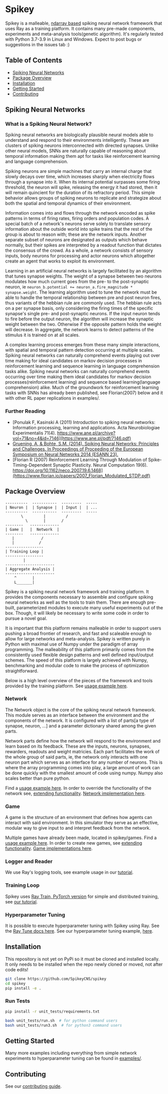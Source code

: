 # Spikey

Spikey is a malleable, [ndarray based](https://numpy.org/doc/stable/reference/arrays.ndarray.html) spiking neural network framework that uses Ray as a training platform.
It contains many pre-made components, experiments and meta-analysis tools(genetic algorithm). It's regularly tested with Python 3.7-3.9 in Linux and Windows. Expect to post bugs or suggestions in the issues tab :)

## Table of Contents

* [Spiking Neural Networks](#spiking-neural-networks)
* [Package Overview](#package-overview)
* [Installation](#installation)
* [Getting Started](#getting-started)
* [Contributing](#contributing)

## Spiking Neural Networks

### What is a Spiking Neural Network?

Spiking neural networks are biologically plausible neural models able to
understand and respond to their environments intelligently.
These are clusters of spiking neurons interconnected with directed synapses.
Unlike other neural models, SNNs are naturally capable of reasoning
about temporal information making them apt for tasks like
reinforcement learning and language comprehension.

Spiking neurons are simple machines that carry an internal charge that slowly decays over time,
which increases sharply when electricity flows through a synapse into it.
When its internal potential surpasses some firing threshold,
the neuron will spike, releasing the energy it had stored,
then it will remain quincient for the duration of its refractory period.
This simple behavior allows groups of spiking neurons to replicate and strategize about
both the spatial and temporal dynamics of their environment.

Information comes into and flows through the network encoded as spike patterns
in terms of firing rates, firing orders and population codes.
A special batch of a network's neurons serve solely to translate sensory information about
the outside world into spike trains that the rest of the group is about to reason with;
these are the network inputs.
Another separate subset of neurons are designated as outputs which behave normally,
but their spikes are interpreted by a readout function that dictates the consensus of
the crowd.
As a whole, a network consists of sensory inputs, body neurons for processing and
actor neurons which altogether create an agent that works to exploit its environment.

Learning in an artificial neural networks is largely facilitated by
an algorithm that tunes synapse weights.
The weight of a synapse between two neurons modulates how much current
goes from the pre- to the post-synaptic neuron, ie
```neuron_b.potential += neuron_a.fire_magnitude * synapse.weight```.
The learning algorithm used to tune the network must be able to handle
the temporal relationship between pre and post neuron fires, thus variants of the
hebbian rule are commonly used.
The hebbian rule acts on a per synapse basis, only considering the firing times
of the specific synapse's single pre- and post-synaptic neurons.
If the input neuron tends to fire before the output neuron, the algorithm will
increase the synaptic weight between the two.
Otherwise if the opposite pattern holds the weight will decrease.
In aggregate, the network learns to detect patterns of the stimulus it is trained on at all scales.

A complex learning process emerges from these many simple interactions, with spatial
and temporal pattern detection occurring at multiple scales.
Spiking neural networks can naturally comprehend events playing out over time
making for ideal candidates on markov decision processes in reinforcement learning
and sequence learning in language comprehension tasks alike.
Spiking neural networks can naturally comprehend events occurring over time making
them ideal candidates for markov decision processes(reinforcement learning) and
sequence based learning(language comprehension) alike.
Much of the groundwork for reinforcement learning tasks with SNNs has already been published,
see Florian(2007) below and it with other RL paper replications in examples/.

### Further Reading

* [Ponulak F, Kasinski A (2011) Introduction to spiking neural networks: Information processing, learning and applications. Acta Neurobiologiae Experimentalis 71(4). https://www.ane.pl/archive?vol=71&no=4&id=7146](https://www.ane.pl/pdf/7146.pdf)
* [Gruening, A, & Bohte, S.M. (2014). Spiking Neural Networks: Principles and Challenges. In Proceedings of Proceeding of the European Symposium on Neural Networks 2014 (ESANN 23).](https://www.elen.ucl.ac.be/Proceedings/esann/esannpdf/es2014-13.pdf)
* [Florian R (2007) Reinforcement Learning Through Modulation of Spike-Timing-Dependent Synaptic Plasticity. Neural Computation 19(6). https://doi.org/10.1162/neco.2007.19.6.1468](https://www.florian.io/papers/2007_Florian_Modulated_STDP.pdf)

## Package Overview

```none
----------  -----------  ---------  -----
| Neuron |  | Synapse |  | Input |  | ...
----------  -----------  ---------  -----
       \         |         /
         \       |       /
--------   -------------
| Game |   |  Network  |
--------   -------------
   |            /
   |           /
-----------------
| Training Loop |
-----------------
        |
----------------------
| Aggregate Analysis |
----------------------
    ^       |
    L_______|
```

Spikey is a spiking neural network framework and training platform.
It provides the components necessary to assemble and configure spiking neural networks
as well as the tools to train them.
There are enough pre-built, parameterized modules to execute many useful experiments out of the box.
Though, it will likely be necessary to write some code in order to pursue a novel goal.

It is important that this platform remains malleable in order to support
users pushing a broad frontier of research, and fast and scaleable enough to
allow for large networks and meta-analysis.
Spikey is written purely in Python with maximal use of
Numpy under the paradigm of array programming.
The malleability of this platform primarily comes from the consistently used flexible
design patterns and well defined input/output schemes.
The speed of this platform is largely achieved with
Numpy, benchmarking and modular code to make the process of optimization straightforward.

Below is a high level overview of the pieces of the
framework and tools provided by the training platform.
See [usage example here](#getting-started).

### Network

The Network object is the core of the spiking neural network framework.
This module serves as an interface between the environment and the components of the network.
It is configured with a list of parts[a type of synapse, neuron, ...] and a parameter dictionary shared among the given parts.

Network parts define how the network will respond to the environment and
learn based on its feedback.
These are the inputs, neurons, synapses, rewarders, readouts and weight matricies.
Each part facilitates the work of the whole group of said parts,
ie, the network only interacts with one neuron part which serves
as an interface for any number of neurons.
This is where the array programming comes into play,
a large amount of work can be done quickly with the smallest
amount of code using numpy. Numpy also scales better than pure python.

Find a [usage example here](#getting-started).
In order to override the functionality of the network see, [extending functionality](https://github.com/SpikeyCNS/spikey/blob/master/spikey/snn/README.md#extending-functionality). [Network implementation here](https://github.com/SpikeyCNS/spikey/blob/master/spikey/snn/network.py).

### Game

A game is the structure of an environment that defines how agents
can interact with said environment.
In this simulator they serve as an effective, modular way to give input
to and interpret feedback from the network.

Multiple games have already been made, located in spikey/games.
Find a [usage example here](#getting-started).
In order to create new games, see [extending functionality](https://github.com/SpikeyCNS/spikey/blob/master/spikey/snn/README.md#extending-functionality). [Game implementations here](https://github.com/SpikeyCNS/spikey/tree/master/spikey/games).

### Logger and Reader

We use Ray's logging tools, see example usage in our [tutorial](https://github.com/SpikeyCNS/spikey/blob/main/examples/tutorial.ipynb).

### Training Loop

Spikey uses [Ray Train, PyTorch version](https://docs.ray.io/en/latest/train/getting-started.html) for simple and distributed training,
see [our tutorial](https://github.com/SpikeyCNS/spikey/blob/main/examples/tutorial.ipynb).

### Hyperparameter Tuning

It is possible to execute hyperparameter tuning with Spikey using Ray.
See the [Ray Tune docs here](https://docs.ray.io/en/latest/tune/index.html).
See our hyperparameter tuning example, [here](https://github.com/SpikeyCNS/spikey/blob/main/examples/run_meta.py).

## Installation

This repository is not yet on PyPi so it must be cloned and installed
locally. It only needs to be installed when the repo newly cloned or moved, not after code edits!

```bash
git clone https://github.com/SpikeyCNS/spikey
cd spikey
pip install -e .
```

### Run Tests

```bash
pip install -r unit_tests/requirements.txt

bash unit_tests/run.sh  # for python command users
bash unit_tests/run3.sh  # for python3 command users
```

## Getting Started

Many more examples including everything from simple network experiments to hyperparameter tuning can be found in [examples/](https://github.com/SpikeyCNS/spikey/tree/master/examples).

## Contributing

See our [contributing guide](https://github.com/SpikeyCNS/spikey/blob/master/CONTRIBUTING.md).
